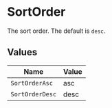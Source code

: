 # SortOrder

The sort order. The default is `desc`.


## Values

| Name            | Value           |
| --------------- | --------------- |
| `SortOrderAsc`  | asc             |
| `SortOrderDesc` | desc            |